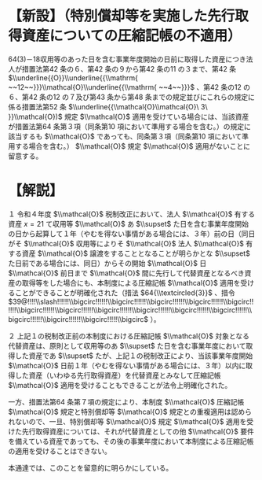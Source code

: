 # 【新設】（特別償却等を実施した先行取得資産についての圧縮記帳の不適用）

64(3)－18収用等のあった日を含む事業年度開始の日前に取得した資産につき法人が措置法第42 条の６、第42 条の９から第42 条の11 の３まで、第42 条 $\\underline{{O}}\\underline{{\\mathrm{ ~~12~~}}}\\mathcal{O}\\underline{{\\mathrm{ ~~4~~}}}$ 、第42 条の12 の６、第42 条の12 の７及び第43 条から第48 条までの規定並びにこれらの規定に係る措置法第52 条 $\\underline{{\\mathcal{O}\\mathcal{O}\ 3\ }}\\mathcal{O})$ 規定 $\\mathcal{O}$ 適用を受けている場合には、当該資産が措置法第64 条第３項（同条第10 項において準用する場合を含む。）の規定に該当するも $\\mathcal{O}$ であっても、同条第３項（同条第10 項において準用する場合を含む。） $\\mathcal{O}$ 規定 $\\mathcal{O}$ 適用がないことに留意する。

# 【解説】

１ 令和４年度 $\\mathcal{O}$ 税制改正において、法人 $\\mathcal{O}$ 有する資産 $x=21$ て収用等 $\\mathcal{O}$ あ $\\supset$ た日を含む事業年度開始の日から起算して１年（やむを得ない事情がある場合には、３年）前の日（同日がそ $\\mathcal{O}$ 収用等によりそ $\\mathcal{O}$ 法人 $\\mathcal{O}$ 有する資産 $\\mathcal{O}$ 譲渡をすることとなることが明らかとな $\\supset$ た日前である場合には、同日）からその開始 $\\mathcal{O}$ 日 $\\mathcal{O}$ 前日まで $\\mathcal{O}$ 間に先行して代替資産となるべき資産の取得等をした場合にも、本制度による圧縮記帳 $\\mathcal{O}$ 適用を受けることができることが明確化された（措法 $64{\\textcircled{3}}$ 、措令 $39@!!!!\\slash!!!!!!\\bigcirc!!!!!!\\bigcirc!!!!!!\\bigcirc!!!!!!\\bigcirc!!!!!!\\bigcirc!!!!!!\\bigcirc!!!!!!\\bigcirc!!!!!!\\bigcirc!!!!!!\\bigcirc!!!!!!\\bigcirc!!!!!!\\bigcirc!!!!!!\\bigcirc!!!!!!\\bigcirc!!!!!!\\bigcirc!!!!!\\bigcirc$ ）。

２ 上記１の税制改正前の本制度における圧縮記帳 $\\mathcal{O}$ 対象となる代替資産は、原則として収用等のあ $\\supset$ た日を含む事業年度において取得した資産であ $\\supset$ たが、上記１の税制改正により、当該事業年度開始 $\\mathcal{O}$ 日前１年（やむを得ない事情がある場合には、３年）以内に取得した資産（いわゆる先行取得資産）を代替資産とみなして圧縮記帳 $\\mathcal{O}$ 適用を受けることもできることが法令上明確化された。

一方、措置法第64 条第７項の規定により、本制度 $\\mathcal{O}$ 圧縮記帳 $\\mathcal{O}$ 規定と特別償却等 $\\mathcal{O}$ 規定との重複適用は認められないので、一旦、特別償却等 $\\mathcal{O}$ 規定 $\\mathcal{O}$ 適用を受けた先行取得資産については、それが代替資産としての他 $\\mathcal{O}$ 要件を備えている資産であっても、その後の事業年度において本制度による圧縮記帳の適用を受けることはできない。

本通達では、このことを留意的に明らかにしている。